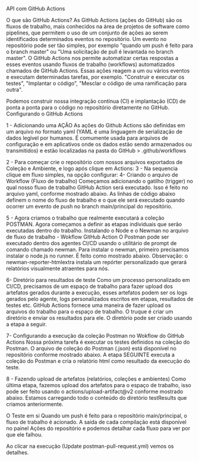API com GitHub Actions

O que são GitHub Actions?
As GitHub Actions (ações do GitHub) são os fluxos de trabalho, mais conhecidos na área de projetos de software como pipelines, que permitem o uso de um conjunto de ações ao serem identificados determinados eventos no repositório. Um evento no repositório pode ser tão simples, por exemplo "quando um push é feito para o branch master" ou "Uma solicitação de pull é levantada no branch master". O GitHub Actions nos permite automatizar certas respostas a esses eventos usando fluxos de trabalho (workflows) automatizados chamados de GitHub Actions. Essas ações reagem a um ou vários eventos e executam determinadas tarefas, por exemplo. "Construir e executar os testes", "Implantar o código", "Mesclar o código de uma ramificação para outra".

Podemos construir nossa integração contínua (CI) e implantação (CD) de ponta a ponta para o código no repositório diretamente no GitHub. Configurando o GitHub Actions

1 - Adicionando uma AÇÃO
As ações do Github Actions são definidas em um arquivo no formato yaml (YAML é uma linguagem de serialização de dados legível por humanos. É comumente usada para arquivos de configuração e em aplicativos onde os dados estão sendo armazenados ou transmitidos) e estão localizadas na pasta do GitHub > .github/workflows

2 - Para começar crie o repositório com nossos arquivos exportados de Coleção e Ambiente, e logo após clique em Actions:
3 - Na sequencia clique em fluxo simples, na opção configurar:
4- Criando o arquivo de Workflow (Fluxo de trabalho)
Começamos adicionando o gatilho (trigger) no qual nosso fluxo de trabalho GitHub Action será executado. Isso é feito no arquivo yaml, conforme mostrado abaixo. As linhas de código abaixo definem o nome do fluxo de trabalho e o que ele será executado quando ocorrer um evento de push no branch main/principal do repositório.

5 - Agora criamos o trabalho que realmente executará a coleção POSTMAN.
Agora começamos a definir as etapas individuais que serão executadas dentro do trabalho. Instalando o Node e o Newman no arquivo de fluxo de trabalho - Wokflow GitHub Action O Postman pode ser executado dentro dos agentes CI/CD usando o utilitário de prompt de comando chamado newman. Para instalar o newman, primeiro precisamos instalar o node.js no runner. É feito como mostrado abaixo. Observação: o newman-reporter-htmlextra instala um repórter personalizado que gerará relatórios visualmente atraentes para nós.

6- Diretório para resultados de teste
Como um processo personalizado em CI/CD, precisamos de um espaço de trabalho para fazer upload dos artefatos gerados durante a execução, esses artefatos podem ser os logs gerados pelo agente, logs personalizados escritos em etapas, resultados de testes etc. GitHub Actions fornece uma maneira de fazer upload os arquivos do trabalho para o espaço de trabalho. O truque é criar um diretório e enviar os resultados para ele. O diretório pode ser criado usando a etapa a seguir.

7- Configurando a execução da coleção Postman no Wokflow do GitHub Actions
Nossa próxima tarefa é executar os testes definidos na coleção do Postman. O arquivo de coleção do Postman (.json) está disponível no repositório conforme mostrado abaixo.
A etapa SEGUINTE executa a coleção do Postman e cria o relatório html como resultado da execução do teste.

8 - Fazendo upload de artefatos (relatórios, coleções e ambientes)
Como última etapa, fazemos upload dos artefatos para o espaço de trabalho, isso pode ser feito usando o actions/upload-artifact@v2 conforme mostrado abaixo. Estamos carregando todo o conteúdo do diretório testResults que criamos anteriormente.

O Teste em si
Quando um push é feito para o repositório main/principal, o fluxo de trabalho é acionado. A saída de cada compilação está disponível no painel Ações do repositório e podemos detalhar cada fluxo para ver por que ele falhou.

Ao clicar na execução (Update postman-pull-request.yml) vemos os detalhes.

